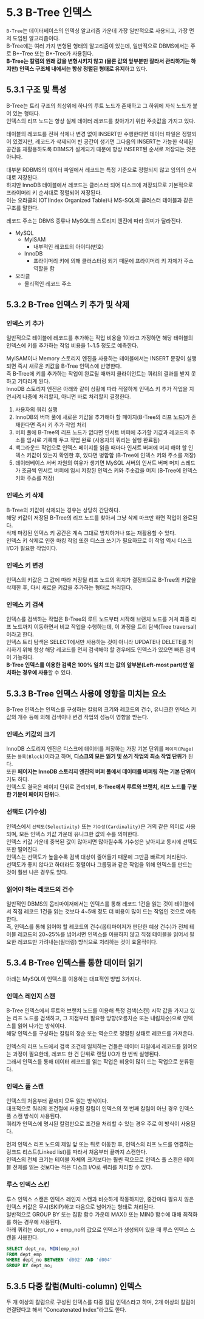 # 5.3 B-Tree 인덱스

`B-Tree`는 데이터베이스의 인덱싱 알고리즘 가운데 가장 일반적으로 사용되고, 가장 먼저 도입된 알고리즘이다.  
B-Tree에는 여러 가지 변형된 형태의 알고리즘이 있는데, 일반적으로 DBMS에서는 주로 B+-Tree 또는 B*-Tree가 사용된다.  
**B-Tree는 칼럼의 원래 값을 변형시키지 않고 (물론 값의 앞부분만 잘라서 관리하기는 하지만) 인덱스 구조체 내에서는 항상 정렬된 형태로 유지**하고 있다.

## 5.3.1 구조 및 특성

B-Tree는 트리 구조의 최상위에 하나의 루트 노드가 존재하고 그 하위에 자식 노드가 붙어 있는 형태다.  
인덱스의 리프 노드는 항상 실제 데이터 레코드를 찾아가기 위한 주솟값을 가지고 있다.

테이블의 레코드를 전혀 삭제나 변경 없이 INSERT만 수행한다면 데이터 파일은 정렬되어 있겠지만, 레코드가 삭제되어 빈 공간이 생기면 그다음의 INSERT는 가능한 삭제된 공간을 재활용하도록 DBMS가 설계되기 때문에 항상 INSERT된 순서로 저장되는 것은 아니다.

대부분 RDBMS의 데이터 파일에서 레코드는 특정 기준으로 정렬되지 않고 임의의 순서대로 저장된다.  
하지만 InnoDB 테이블에서 레코드는 클러스터 되어 디스크에 저장되므로 기본적으로 프라이머리 키 순서대로 정렬되어 저장된다.  
이는 오라클의 IOT(Index Organized Table)나 MS-SQL의 클러스터 테이블과 같은 구조를 말한다.

레코드 주소는 DBMS 종류나 MySQL의 스토리지 엔진에 따라 의미가 달라진다.  

- MySQL
  - MyISAM
    - 내부적인 레코드의 아이디(번호)
  - InnoDB
    - 프라이머리 키에 의해 클러스터링 되기 때문에 프라이머리 키 자체가 주소 역할을 함
- 오라클
  - 물리적인 레코드 주소

## 5.3.2 B-Tree 인덱스 키 추가 및 삭제

### 인덱스 키 추가

일반적으로 테이블에 레코드를 추가하는 작업 비용을 1이라고 가정하면 해당 테이블의 인덱스에 키를 추가하는 작업 비용을 1~1.5 정도로 예측한다.

MyISAM이나 Memory 스토리지 엔진을 사용하는 테이블에서는 INSERT 문장이 실행되면 즉시 새로운 키값을 B-Tree 인덱스에 반영한다.  
즉 B-Tree에 키를 추가하는 작업이 완료될 때까지 클라이언트는 쿼리의 결과를 받지 못하고 기다리게 된다.  
InnoDB 스토리지 엔진은 아래와 같이 상황에 따라 적절하게 인덱스 키 추가 작업을 지연시켜 나중에 처리할지, 아니면 바로 처리할지 결정한다.

1. 사용자의 쿼리 실행
2. InnoDB의 버퍼 풀에 새로운 키값을 추가해야 할 페이지(B-Tree의 리프 노드)가 존재한다면 즉시 키 추가 작업 처리
3. 버퍼 풀에 B-Tree의 리프 노드가 없다면 인서트 버퍼에 추가할 키값과 레코드의 주소를 임시로 기록해 두고 작업 완료 (사용자의 쿼리는 실행 완료됨)
4. 백그라운드 작업으로 인덱스 페이지를 읽을 때마다 인서트 버퍼에 머지 해야 할 인덱스 키값이 있는지 확인한 후, 있다면 병합함 (B-Tree에 인덱스 키와 주소를 저장)
5. 데이터베이스 서버 자원의 여유가 생기면 MySQL 서버의 인서트 버퍼 머지 스레드가 조금씩 인서트 버퍼에 임시 저장된 인덱스 키와 주솟값을 머지 (B-Tree에 인덱스 키와 주소를 저장)

### 인덱스 키 삭제

B-Tree의 키값이 삭제되는 경우는 상당히 간단하다.  
해당 키값이 저장된 B-Tree의 리프 노드를 찾아서 그냥 삭제 마크만 하면 작업이 완료된다.  
삭제 마킹된 인덱스 키 공간은 계속 그대로 방치하거나 또는 재활용할 수 있다.  
인덱스 키 삭제로 인한 마킹 작업 또한 디스크 쓰기가 필요하므로 이 작업 역시 디스크 I/O가 필요한 작업이다.

### 인덱스 키 변경

인덱스의 키값은 그 값에 따라 저장될 리프 노드의 위치가 결정되므로 B-Tree의 키값을 삭제한 후, 다시 새로운 키값을 추가하는 형태로 처리된다.

### 인덱스 키 검색

인덱스를 검색하는 작업은 B-Tree의 루트 노드부터 시작해 브랜치 노드를 거쳐 최종 리프 노드까지 이동하면서 비교 작업을 수행하는데, 이 과정을 트리 탐색(Tree traversal)이라고 한다.  
인덱스 트리 탐색은 SELECT에서만 사용하는 것이 아니라 UPDATE나 DELETE를 처리하기 위해 항상 해당 레코드를 먼저 검색해야 할 경우에도 인덱스가 있으면 빠른 검색이 가능하다.  
**B-Tree 인덱스를 이용한 검색은 100% 일치 또는 값의 앞부분(Left-most part)만 일치하는 경우에 사용**할 수 있다.

## 5.3.3 B-Tree 인덱스 사용에 영향을 미치는 요소

B-Tree 인덱스는 인덱스를 구성하는 칼럼의 크기와 레코드의 건수, 유니크한 인덱스 키값의 개수 등에 의해 검색이나 변경 작업의 성능이 영향을 받는다.

### 인덱스 키값의 크기

InnoDB 스토리지 엔진은 디스크에 데이터를 저장하는 가장 기본 단위를 `페이지(Page)` 또는 `블록(Block)`이라고 하며, **디스크의 모든 읽기 및 쓰기 작업의 최소 작업 단위**가 된다.  
또한 **페이지는 InnoDB 스토리지 엔진의 버퍼 풀에서 데이터를 버퍼링 하는 기본 단위**이기도 하다.  
인덱스도 결국은 페이지 단위로 관리되며, **B-Tree에서 루트와 브랜치, 리프 노드를 구분한 기분이 페이지 단위**다.

### 선택도 (기수성)

인덱스에서 `선택도(Selectivity)` 또는 `기수성(Cardinality)`은 거의 같은 의미로 사용되며, 모든 인덱스 키값 가운데 유니크한 값의 수를 의미한다.  
인덱스 키값 가운데 중복된 값이 많아지면 많아질수록 기수성은 낮아지고 동시에 선택도 또한 떨어진다.  
인덱스는 선택도가 높을수록 검색 대상이 줄어들기 때문에 그만큼 빠르게 처리된다.  
선택도가 좋지 않다고 하더라도 정렬이나 그룹핑과 같은 작업을 위해 인덱스를 만드는 것이 훨씬 나은 경우도 있다.

### 읽어야 하는 레코드의 건수

일반적인 DBMS의 옵티마이저에서는 인덱스를 통해 레코드 1건을 읽는 것이 테이블에서 직접 레코드 1건을 읽는 것보다 4~5배 정도 더 비용이 많이 드는 작업인 것으로 예측한다.  
즉, 인덱스를 통해 읽어야 할 레코드의 건수(옵티마이저가 판단한 예상 건수)가 전체 테이블 레코드의 20~25%를 넘어서면 인덱스를 이용하지 않고 직접 테이블을 읽어서 필요한 레코드만 가려내는(필터링) 방식으로 처리하는 것이 효율적이다.

## 5.3.4 B-Tree 인덱스를 통한 데이터 읽기

아래는 MySQL이 인덱스를 이용하는 대표적인 방법 3가지다.

### 인덱스 레인지 스캔

B-Tree 인덱스에서 루트와 브랜치 노드를 이용해 특정 검색(스캔) 시작 값을 가지고 있는 리프 노드를 검색하고, 그 지점부터 필요한 방향(오름차순 또는 내림차순)으로 인덱스를 읽어 나가는 방식이다.  
해당 인덱스를 구성하는 칼럼의 정순 또는 역순으로 정렬된 상태로 레코드를 가져온다.

인덱스의 리프 노드에서 검색 조건에 일치하는 건들은 데이터 파일에서 레코드를 읽어오는 과정이 필요한데, 레코드 한 건 단위로 랜덤 I/O가 한 번씩 실행된다.  
그래서 인덱스를 통해 데이터 레코드를 읽는 작업은 비용이 많이 드는 작업으로 분류된다.

### 인덱스 풀 스캔

인덱스의 처음부터 끝까지 모두 읽는 방식이다.  
대표적으로 쿼리의 조건절에 사용된 칼럼이 인덱스의 첫 번째 칼럼이 아닌 경우 인덱스 풀 스캔 방식이 사용된다.  
쿼리가 인덱스에 명시된 칼럼만으로 조건을 처리할 수 있는 경우 주로 이 방식이 사용된다.

먼저 인덱스 리프 노드의 제일 앞 또는 뒤로 이동한 후, 인덱스의 리프 노드를 연결하는 링크드 리스트(Linked list)를 따라서 처음부터 끝까지 스캔한다.  
인덱스의 전체 크기는 테이블 자체의 크기보다는 훨씬 작으므로 인덱스 풀 스캔은 테이블 전체를 읽는 것보다는 적은 디스크 I/O로 쿼리를 처리할 수 있다.

### 루스 인덱스 스킨

루스 인덱스 스캔은 인덱스 레인지 스캔과 비슷하게 작동하지만, 중간마다 필요치 않은 인덱스 키값은 무시(SKIP)하고 다음으로 넘어가는 형태로 처리된다.  
일반적으로 GROUP BY 또는 집합 함수 가운데 MAX() 또는 MIN() 함수에 대해 최적화를 하는 경우에 사용된다.  
아래 쿼리는 dept_no + emp_no의 값으로 인덱스가 생성되어 있을 때 루스 인덱스 스캔을 사용한다.

```sql
SELECT dept_no, MIN(emp_no)
FROM dept_emp
WHERE dept_no BETWEEN 'd002' AND 'd004'
GROUP BY dept_no;
```

## 5.3.5 다중 칼럼(Multi-column) 인덱스

두 개 이상의 칼럼으로 구성된 인덱스를 다중 칼럼 인덱스라고 하며, 2개 이상의 칼럼이 연결됐다고 해서 "Concatenated Index"라고도 한다.

